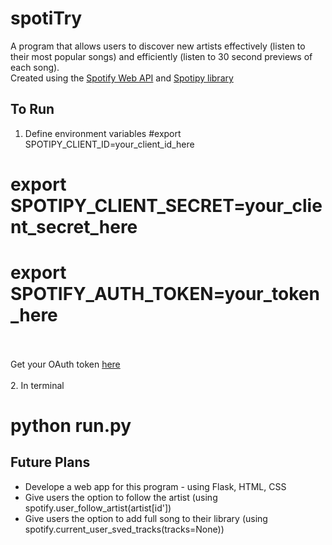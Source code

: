 # spotiTry
A program that allows users to discover new artists effectively (listen to their most popular songs) and efficiently (listen to 30 second previews of each song). </br>
Created using the [Spotify Web API](https://developer.spotify.com/documentation/web-api/) and [Spotipy library](https://spotipy.readthedocs.io/en/2.16.1/)

## To Run
1. Define environment variables
#export SPOTIPY_CLIENT_ID=your_client_id_here
# export SPOTIPY_CLIENT_SECRET=your_client_secret_here
# export SPOTIFY_AUTH_TOKEN=your_token_here
</br></br>
Get your OAuth token [here](https://developer.spotify.com/console/get-search-item/?q=m&type=artist&market=&limit=1&offset=203&include_external=)
</br></br>
2. In terminal
# python run.py

## Future Plans
* Develope a web app for this program - using Flask, HTML, CSS
* Give users the option to follow the artist (using spotify.user_follow_artist(artist[id'])
* Give users the option to add full song to their library (using spotify.current_user_sved_tracks(tracks=None))
